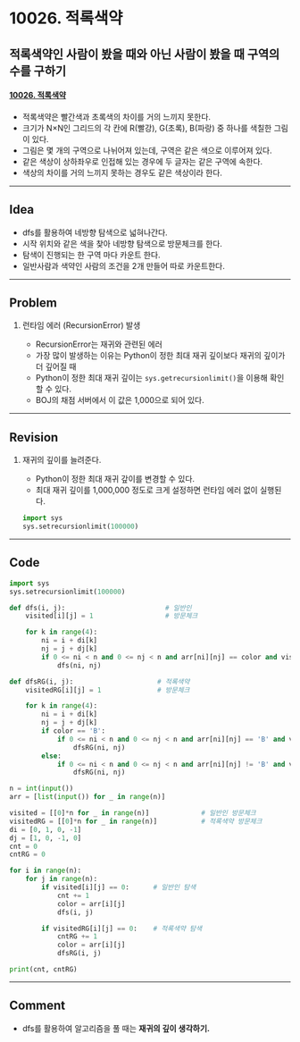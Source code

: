 # 10026. 적록색약

## 적록색약인 사람이 봤을 때와 아닌 사람이 봤을 때 구역의 수를 구하기

#### [10026. 적록색약](https://www.acmicpc.net/problem/10026)

- 적록색약은 빨간색과 초록색의 차이를 거의 느끼지 못한다.
- 크기가 N×N인 그리드의 각 칸에 R(빨강), G(초록), B(파랑) 중 하나를 색칠한 그림이 있다.
- 그림은 몇 개의 구역으로 나뉘어져 있는데, 구역은 같은 색으로 이루어져 있다.
- 같은 색상이 상하좌우로 인접해 있는 경우에 두 글자는 같은 구역에 속한다. 
- 색상의 차이를 거의 느끼지 못하는 경우도 같은 색상이라 한다.

---

## Idea

- dfs를 활용하여 네방향 탐색으로 넓혀나간다.
- 시작 위치와 같은 색을 찾아 네방향 탐색으로 방문체크를 한다.
- 탐색이 진행되는 한 구역 마다 카운트 한다.
- 일반사람과 색약인 사람의 조건을 2개 만들어 따로 카운트한다.

---

## Problem

1. 런타임 에러 (RecursionError) 발생

   - RecursionError는 재귀와 관련된 에러
   - 가장 많이 발생하는 이유는 Python이 정한 최대 재귀 깊이보다 재귀의 깊이가 더 깊어질 때
   - Python이 정한 최대 재귀 깊이는 `sys.getrecursionlimit()`을 이용해 확인할 수 있다.
   - BOJ의 채점 서버에서 이 값은 1,000으로 되어 있다.


---

## Revision

1. 재귀의 깊이를 늘려준다.

   -  Python이 정한 최대 재귀 갚이를 변경할 수 있다.
   - 최대 재귀 깊이를 1,000,000 정도로 크게 설정하면 런타임 에러 없이 실행된다.
   
   ```python
   import sys
   sys.setrecursionlimit(100000)
   ```
   

---

## Code

```python
import sys
sys.setrecursionlimit(100000)

def dfs(i, j):                         # 일반인
    visited[i][j] = 1                  # 방문체크

    for k in range(4):
        ni = i + di[k]
        nj = j + dj[k]
        if 0 <= ni < n and 0 <= nj < n and arr[ni][nj] == color and visited[ni][nj] == 0:
            dfs(ni, nj)

def dfsRG(i, j):                     # 적록색약
    visitedRG[i][j] = 1              # 방문체크

    for k in range(4):
        ni = i + di[k]
        nj = j + dj[k]
        if color == 'B':
            if 0 <= ni < n and 0 <= nj < n and arr[ni][nj] == 'B' and visitedRG[ni][nj] == 0:
                dfsRG(ni, nj)
        else:
            if 0 <= ni < n and 0 <= nj < n and arr[ni][nj] != 'B' and visitedRG[ni][nj] == 0:
                dfsRG(ni, nj)

n = int(input())
arr = [list(input()) for _ in range(n)]

visited = [[0]*n for _ in range(n)]             # 일반인 방문체크
visitedRG = [[0]*n for _ in range(n)]           # 적록색약 방문체크
di = [0, 1, 0, -1]
dj = [1, 0, -1, 0]
cnt = 0
cntRG = 0

for i in range(n):
    for j in range(n):
        if visited[i][j] == 0:      # 일반인 탐색
            cnt += 1
            color = arr[i][j]
            dfs(i, j)

        if visitedRG[i][j] == 0:    # 적록색약 탐색
            cntRG += 1
            color = arr[i][j]
            dfsRG(i, j)

print(cnt, cntRG)
```

---

## Comment

- dfs를 활용하여 알고리즘을 풀 때는 **재귀의 깊이 생각하기.**
